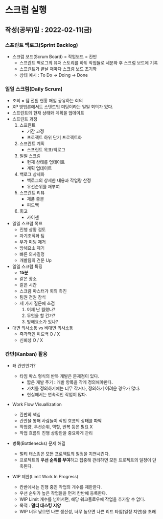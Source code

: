 # 스크럼 실행

## 작성(공부)일 : 2022-02-11(금)

### 스프린트 백로그(Sprint Backlog)

* 스크럼 보드(Scrum Board) = 작업보드 = 칸반
  * 스프린트 백로그의 유저 스토리를 하위 작업들로 세분화 후 스크럼 보드에 기록
  * 스프린트가 끝날 때마다 스크럼 보드 초기화
  * 상태 예시 : To Do -> Doing -> Done



### 일일 스크럼(Daily Scrum)

* 조회 = 팀 전원 현황 매일 공유하는 회의
* XP 방법론에서도 스탠드업 미팅이라는 일일 회의가 있다.
* 스프린트의 현재 상태와 계획을 업데이트
* 스프린트 과정
  1. 스프린트
     * 기간 고정
     * 프로젝트 하위 단기 프로젝트화
  2. 스프린트 계획
     * 스프린트 목표/백로그
  3. 일일 스크럼
     * 현재 상태를 업데이트
     * 계획 업데이트
  4. 백로그 상세화
     * 백로그의 상세한 내용과 작업량 산정
     * 우선순위를 재부여
  5. 스프린트 리뷰
     * 제품 증분
     * 피드백
  6. 회고
     * 카이젠
* 일일 스크럼 목표
  * 진행 상황 검토
  * 자기조직화 팀
  * 부가 미팅 제거
  * 방해요소 제거
  * 빠른 의사결정
  * 개발팀의 견문 Up
* 일일 스크럼 특징
  * **15분**
  * 같은 장소
  * 같은 시간
  * 스크럼 마스터가 회의 촉진
  * 팀원 전원 참석
  * 세 가지 질문에 초점
    1. 어제 난 뭘했나?
    2. 무엇을 할 건가?
    3. 방해요소가 있나?
* 대면 의사소통 vs 비대면 의사소통
  * 즉각적인 피드백 O / X
  * 신뢰성 O / X





### 칸반(Kanban) 활용

* 왜 칸반인가?
  * 타임 박스 형식의 반복 개발은 문제점이 있다.
    * 짧은 개발 주기 : 개발 항목을 작게 정의해야한다.
    * 가치를 정의하기에는 너무 작거나, 정의하기 어려운 경우가 많다.
    * 현실에서는 연속적인 작업이 많다.
* Work Flow Visuallization
  * 칸반의 핵심
  * 칸반을 통해 사람들이 작업 흐름의 상태를 파악
  * 작업량, 우선순위, 역할, 반복 등은 필요 X
  * 작업 흐름의 진행 상황만을 중요하게 관리

* 병목(Bottlenecks) 문제 해결
  * 멀티 태스킹은 모든 프로젝트의 일정을 지연시킨다.
  * 프로젝트의 **우선 순위를 부여**하고 집중해 관리하면 모든 프로젝트의 일정이 단축된다.
* WIP 제한(Limit Work In Progress)
  * 칸반에서는 진행 중인 작업의 개수를 제한한다.
  * 우선 순위가 높은 작업들을 먼저 칸반에 등록한다.
  * WIP Limit 개수를 넘어서면, 해당 워크플로우에 작업을 추가할 수 없다.
  * 목적 : **멀티 태스킹 지양**
  * WIP 너무 낮으면 나쁜 생산성, 너무 높으면 나쁜 리드 타임(일정 지연)을 초래